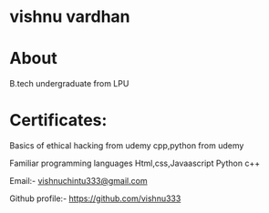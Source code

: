 # vishnu vardhan    
# About 
B.tech undergraduate from LPU

# Certificates:
Basics of ethical hacking from udemy
cpp,python from udemy

Familiar programming languages
Html,css,Javaascript
Python
c++

Email:- vishnuchintu333@gmail.com

Github profile:- https://github.com/vishnu333
